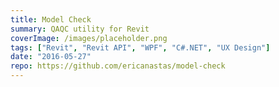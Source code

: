 ```yaml
---
title: Model Check
summary: QAQC utility for Revit
coverImage: /images/placeholder.png
tags: ["Revit", "Revit API", "WPF", "C#.NET", "UX Design"]
date: "2016-05-27"
repo: https://github.com/ericanastas/model-check
---
```

